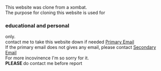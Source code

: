 This website was clone from a xombat. <br> 
The purpose for cloning this website is used for <b><h3> educational and personal </h3></b> only. <br> 
contact me to take this website down if needed <a href="mailto:jialecjl2016@gmail.com"> Primary Email </a> <br> 
If the primary email does not gives any email, please contact <a href="mailto:jialechjl2016@gmail.com"> Secondary Email </a> <br> 
For more incovinence I'm so sorry for it. <br> 
<b> PLEASE </b> do contact me before report 

